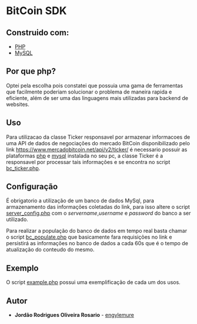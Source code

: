 # BitCoin SDK 

## Construido com:

* [PHP](https://secure.php.net/)
* [MySQL](https://www.mysql.com/)

## Por que php?

Optei pela escolha pois constatei que possuia uma gama de ferramentas que facilmente poderiam 
solucionar o problema de maneira rapida e eficiente, além de ser uma das linguagens mais utilizadas
para backend de websites.

## Uso

Para utilizacao da classe Ticker responsavel por armazenar informacoes de uma API
de dados de negociações do mercado BitCoin disponibilizado pelo link 
https://www.mercadobitcoin.net/api/v2/ticker/ é necessario possuir as plataformas [php](https://secure.php.net/) e [mysql](https://www.mysql.com/) instalada no seu pc, a classe Ticker é a responsavel por processar tais informações
e se encontra no script [bc_ticker.php](https://github.com/engylemure/sdk_coin/sdk/bc_ticker.php).

## Configuração

É obrigatorio a utilização de um banco de dados MySql, para armazenamento das informações
coletadas do link, para isso altere o script [server_config.php](https://github.com/engylemure/sdk_coin/sdk/server_config.php) com o *servername*,*username*
e *password* do banco a ser utilizado.

Para realizar a população do banco de dados em tempo real basta chamar o script [bc_populate.php](https://github.com/engylemure/sdk_coin/sdk/bc_populate.php)
que basicamente fara requisições no link e persistirá as informações no banco de dados a cada 60s
que é o tempo de atualização do conteudo do mesmo.

## Exemplo

O script [example.php](https://github.com/engylemure/sdk_coin/sdk/example.php) possui uma exemplificação de cada um dos usos.

## Autor

* **Jordão Rodrigues Oliveira Rosario** - [engylemure](https://github.com/engylemure)
